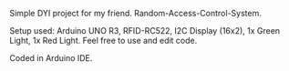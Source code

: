 Simple DYI project for my friend. 
Random-Access-Control-System.

Setup used: Arduino UNO R3, RFID-RC522, I2C Display (16x2), 1x Green Light, 1x Red Light. 
Feel free to use and edit code. 

Coded in Arduino IDE. 
